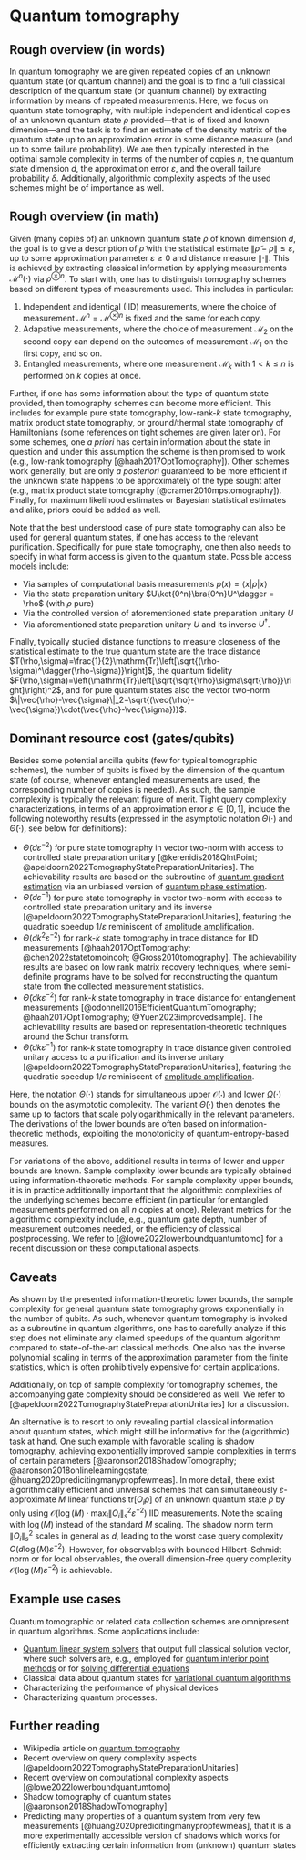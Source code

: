 # Quantum tomography

## Rough overview (in words)

In quantum tomography we are given repeated copies of an unknown quantum state (or quantum channel) and the goal is to find a full classical description of the quantum state (or quantum channel) by extracting information by means of repeated measurements. Here, we focus on quantum state tomography, with multiple independent and identical copies of an unknown quantum state $\rho$ provided—that is of fixed and known dimension—and the task is to find an estimate of the density matrix of the quantum state up to an approximation error in some distance measure (and up to some failure probability). We are then typically interested in the optimal sample complexity in terms of the number of copies $n$, the quantum state dimension $d$, the approximation error $\varepsilon$, and the overall failure probability $\delta$. Additionally, algorithmic complexity aspects of the used schemes might be of importance as well.


## Rough overview (in math)

Given (many copies of) an unknown quantum state $\rho$ of known dimension $d$, the goal is to give a description of $\tilde{\rho}$ with the statistical estimate $\|\tilde{\rho}-\rho\|\leq\varepsilon$, up to some approximation parameter $\varepsilon\geq0$ and distance measure $\|\cdot\|$. This is achieved by extracting classical information by applying measurements $\mathcal{M}^n(\cdot)$ via $\rho^{\otimes n}$. To start with, one has to distinguish tomography schemes based on different types of measurements used. This includes in particular:


1. Independent and identical (IID) measurements, where the choice of measurement $\mathcal{M}^n=\mathcal{M}^{\otimes n}$ is fixed and the same for each copy.
2. Adapative measurements, where the choice of measurement $\mathcal{M}_2$ on the second copy can depend on the outcomes of measurement $\mathcal{M}_1$ on the first copy, and so on.
3. Entangled measurements, where one measurement $\mathcal{M}_k$ with $1<k\leq n$ is performed on $k$ copies at once.


Further, if one has some information about the type of quantum state provided, then tomography schemes can become more efficient. This includes for example pure state tomography, low-rank-$k$ state tomography, matrix product state tomography, or ground/thermal state tomography of Hamiltonians (some references on tight schemes are given later on). For some schemes, one *a priori* has certain information about the state in question and under this assumption the scheme is then promised to work (e.g., low-rank tomography [@haah2017OptTomography]). Other schemes work generally, but are only *a posteriori* guaranteed to be more efficient if the unknown state happens to be approximately of the type sought after (e.g., matrix product state tomography [@cramer2010mpstomography]). Finally, for maximum likelihood estimates or Bayesian statistical estimates and alike, priors could be added as well.


Note that the best understood case of pure state tomography can also be used for general quantum states, if one has access to the relevant purification. Specifically for pure state tomography, one then also needs to specify in what form access is given to the quantum state. Possible access models include:


- Via samples of computational basis measurements $p(x) = \langle x |\rho|x \rangle$
- Via the state preparation unitary $U\ket{0^n}\bra{0^n}U^\dagger = \rho$ (with $\rho$ pure)
- Via the controlled version of aforementioned state preparation unitary $U$
- Via aforementioned state preparation unitary $U$ and its inverse $U^\dagger$.


Finally, typically studied distance functions to measure closeness of the statistical estimate to the true quantum state are the trace distance $T(\rho,\sigma)=\frac{1}{2}\mathrm{Tr}\left[\sqrt{(\rho-\sigma)^\dagger(\rho-\sigma)}\right]$, the quantum fidelity $F(\rho,\sigma)=\left(\mathrm{Tr}\left[\sqrt{\sqrt{\rho}\sigma\sqrt{\rho}}\right]\right)^2$, and for pure quantum states also the vector two-norm $\|\vec{\rho}-\vec{\sigma}\|_2=\sqrt{(\vec{\rho}-\vec{\sigma})\cdot(\vec{\rho}-\vec{\sigma})}$.


## Dominant resource cost (gates/qubits)

Besides some potential ancilla qubits (few for typical tomographic schemes), the number of qubits is fixed by the dimension of the quantum state (of course, whenever entangled measurements are used, the corresponding number of copies is needed). As such, the sample complexity is typically the relevant figure of merit. Tight query complexity characterizations, in terms of an approximation error $\varepsilon\in[0,1]$, include the following noteworthy results (expressed in the asymptotic notation $\Theta(\cdot)$ and $\widetilde{\Theta}(\cdot)$, see below for definitions):


- $\widetilde{\Theta}(d\varepsilon^{-2})$ for pure state tomography in vector two-norm with access to controlled state preparation unitary [@kerenidis2018QIntPoint; @apeldoorn2022TomographyStatePreparationUnitaries]. The achievability results are based on the subroutine of [quantum gradient estimation](../quantum-algorithmic-primitives/quantum-gradient-estimation.md#quantum-gradient-estimation) via an unbiased version of [quantum phase estimation](../quantum-algorithmic-primitives/quantum-phase-estimation.md#quantum-phase-estimation).
- $\widetilde{\Theta}(d\varepsilon^{-1})$ for pure state tomography in vector two-norm with access to controlled state preparation unitary and its inverse [@apeldoorn2022TomographyStatePreparationUnitaries], featuring the quadratic speedup $1/\varepsilon$ reminiscent of [amplitude amplification](../quantum-algorithmic-primitives/amplitude-amplification-and-estimation/introduction.md#amplitude-amplification-and-estimation).
- $\Theta(dk^2\varepsilon^{-2})$ for rank-$k$ state tomography in trace distance for IID measurements [@haah2017OptTomography; @chen2022statetomoincoh; @Gross2010tomography]. The achievability results are based on low rank matrix recovery techniques, where semi-definite programs have to be solved for reconstructing the quantum state from the collected measurement statistics.
- $\widetilde{\Theta}(dk\varepsilon^{-2})$ for rank-$k$ state tomography in trace distance for entanglement measurements [@odonnell2016EfficientQuantumTomography; @haah2017OptTomography; @Yuen2023improvedsample]. The achievability results are based on representation-theoretic techniques around the Schur transform.
- $\widetilde{\Theta}(dk\varepsilon^{-1})$ for rank-$k$ state tomography in trace distance given controlled unitary access to a purification and its inverse unitary [@apeldoorn2022TomographyStatePreparationUnitaries], featuring the quadratic speedup $1/\varepsilon$ reminiscent of [amplitude amplification](../quantum-algorithmic-primitives/amplitude-amplification-and-estimation/introduction.md#amplitude-amplification-and-estimation).


Here, the notation $\Theta(\cdot)$ stands for simultaneous upper $\mathcal{O}\left( \cdot \right)$ and lower $\Omega(\cdot)$ bounds on the asymptotic complexity. The variant $\widetilde{\Theta}(\cdot)$ then denotes the same up to factors that scale polylogarithmically in the relevant parameters. The derivations of the lower bounds are often based on information-theoretic methods, exploiting the monotonicity of quantum-entropy-based measures.


For variations of the above, additional results in terms of lower and upper bounds are known. Sample complexity lower bounds are typically obtained using information-theoretic methods. For sample complexity upper bounds, it is in practice additionally important that the algorithmic complexities of the underlying schemes become efficient (in particular for entangled measurements performed on all $n$ copies at once). Relevant metrics for the algorithmic complexity include, e.g., quantum gate depth, number of measurement outcomes needed, or the efficiency of classical postprocessing. We refer to [@lowe2022lowerboundquantumtomo] for a recent discussion on these computational aspects.


## Caveats

As shown by the presented information-theoretic lower bounds, the sample complexity for general quantum state tomography grows exponentially in the number of qubits. As such, whenever quantum tomography is invoked as a subroutine in quantum algorithms, one has to carefully analyze if this step does not eliminate any claimed speedups of the quantum algorithm compared to state-of-the-art classical methods. One also has the inverse polynomial scaling in terms of the approximation parameter from the finite statistics, which is often prohibitively expensive for certain applications.


Additionally, on top of sample complexity for tomography schemes, the accompanying gate complexity should be considered as well. We refer to [@apeldoorn2022TomographyStatePreparationUnitaries] for a discussion.


An alternative is to resort to only revealing partial classical information about quantum states, which might still be informative for the (algorithmic) task at hand. One such example with favorable scaling is shadow tomography, achieving exponentially improved sample complexities in terms of certain parameters [@aaronson2018ShadowTomography; @aaronson2018onlinelearningqstate; @huang2020predicitingmanypropfewmeas]. In more detail, there exist algorithmically efficient and universal schemes that can simultaneously $\varepsilon$-approximate $M$ linear functions $\mathrm{tr}[O_i\rho]$ of an unknown quantum state $\rho$ by only using $\mathcal{O}\left( \log(M)\cdot\max_i\|O_i\|^2_{s}\varepsilon^{-2} \right)$ IID measurements. Note the scaling with $\log(M)$ instead of the standard $M$ scaling. The shadow norm term $\|O_i\|^2_{s}$ scales in general as $d$, leading to the worst case query complexity $O\left(d\log(M)\varepsilon^{-2}\right)$. However, for observables with bounded Hilbert–Schmidt norm or for local observables, the overall dimension-free query complexity $\mathcal{O}\left( \log(M)\varepsilon^{-2} \right)$ is achievable.


## Example use cases

Quantum tomographic or related data collection schemes are omnipresent in quantum algorithms. Some applications include:


- [Quantum linear system solvers](../quantum-algorithmic-primitives/quantum-linear-system-solvers.md#quantum-linear-system-solvers) that output full classical solution vector, where such solvers are, e.g., employed for [quantum interior point methods](../quantum-algorithmic-primitives/quantum-interior-point-methods.md#quantum-interior-point-methods) or for [solving differential equations](../areas-of-application/solving-differential-equations.md#solving-differential-equations)
- Classical data about quantum states for [variational quantum algorithms](../quantum-algorithmic-primitives/variational-quantum-algorithms.md#variational-quantum-algorithms)
- Characterizing the performance of physical devices
- Characterizing quantum processes.


## Further reading

- Wikipedia article on [quantum tomography](https://en.wikipedia.org/wiki/Quantum_tomography)
- Recent overview on query complexity aspects [@apeldoorn2022TomographyStatePreparationUnitaries]
- Recent overview on computational complexity aspects [@lowe2022lowerboundquantumtomo]
- Shadow tomography of quantum states [@aaronson2018ShadowTomography]
- Predicting many properties of a quantum system from very few measurements [@huang2020predicitingmanypropfewmeas], that it is a more experimentally accessible version of shadows which works for efficiently extracting certain information from (unknown) quantum states 





